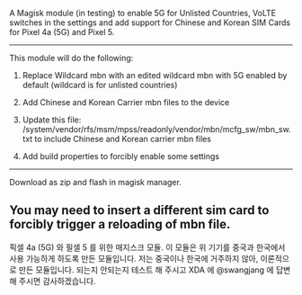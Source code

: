 A Magisk module (in testing) to enable 5G for Unlisted Countries, VoLTE switches in the settings and add support for Chinese and Korean SIM Cards for Pixel 4a (5G) and Pixel 5.

----------------------------------------------------------
This module will do the following:

1. Replace Wildcard mbn with an edited wildcard mbn with 5G enabled by default (wildcard is for unlisted countries)

2. Add Chinese and Korean Carrier mbn files to the device

3. Update this file:
    /system/vendor/rfs/msm/mpss/readonly/vendor/mbn/mcfg_sw/mbn_sw.txt 
    to include Chinese and Korean carrier mbn files  

4. Add build properties to forcibly enable some settings

----------------------------------------------------------
Download as zip and flash in magisk manager.

You may need to insert a different sim card to forcibly trigger a reloading of mbn file.
----------------------------------------------------------

픽셀 4a (5G) 와 필셀 5 를 위한 매지스크 모듈.
이 모듈은 위 기기를 중국과 한국에서 사용 가능하게 하도록 만든 모듈입니다. 
저는 중국이나 한국에 거주하지 않아, 이론적으로 만든 모듈입니다.
되는지 안되는지 테스트 해 주시고 XDA 에 @swangjang 에 답변해 주시면 감사하겠습니다.
